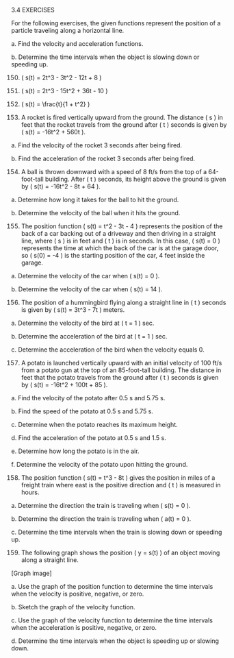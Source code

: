 3.4 EXERCISES

For the following exercises, the given functions represent the position of a particle traveling along a horizontal line.

a. Find the velocity and acceleration functions.

b. Determine the time intervals when the object is slowing down or speeding up.

150. \( s(t) = 2t^3 - 3t^2 - 12t + 8 \)

151. \( s(t) = 2t^3 - 15t^2 + 36t - 10 \)

152. \( s(t) = \frac{t}{1 + t^2} \)

153. A rocket is fired vertically upward from the ground. The distance \( s \) in feet that the rocket travels from the ground after \( t \) seconds is given by \( s(t) = -16t^2 + 560t \).

a. Find the velocity of the rocket 3 seconds after being fired.

b. Find the acceleration of the rocket 3 seconds after being fired.

154. A ball is thrown downward with a speed of 8 ft/s from the top of a 64-foot-tall building. After \( t \) seconds, its height above the ground is given by \( s(t) = -16t^2 - 8t + 64 \).

a. Determine how long it takes for the ball to hit the ground.

b. Determine the velocity of the ball when it hits the ground.

155. The position function \( s(t) = t^2 - 3t - 4 \) represents the position of the back of a car backing out of a driveway and then driving in a straight line, where \( s \) is in feet and \( t \) is in seconds. In this case, \( s(t) = 0 \) represents the time at which the back of the car is at the garage door, so \( s(0) = -4 \) is the starting position of the car, 4 feet inside the garage.

a. Determine the velocity of the car when \( s(t) = 0 \).

b. Determine the velocity of the car when \( s(t) = 14 \).

156. The position of a hummingbird flying along a straight line in \( t \) seconds is given by \( s(t) = 3t^3 - 7t \) meters.

a. Determine the velocity of the bird at \( t = 1 \) sec.

b. Determine the acceleration of the bird at \( t = 1 \) sec.

c. Determine the acceleration of the bird when the velocity equals 0.

157. A potato is launched vertically upward with an initial velocity of 100 ft/s from a potato gun at the top of an 85-foot-tall building. The distance in feet that the potato travels from the ground after \( t \) seconds is given by \( s(t) = -16t^2 + 100t + 85 \).

a. Find the velocity of the potato after 0.5 s and 5.75 s.

b. Find the speed of the potato at 0.5 s and 5.75 s.

c. Determine when the potato reaches its maximum height.

d. Find the acceleration of the potato at 0.5 s and 1.5 s.

e. Determine how long the potato is in the air.

f. Determine the velocity of the potato upon hitting the ground.

158. The position function \( s(t) = t^3 - 8t \) gives the position in miles of a freight train where east is the positive direction and \( t \) is measured in hours.

a. Determine the direction the train is traveling when \( s(t) = 0 \).

b. Determine the direction the train is traveling when \( a(t) = 0 \).

c. Determine the time intervals when the train is slowing down or speeding up.

159. The following graph shows the position \( y = s(t) \) of an object moving along a straight line.

[Graph image]

a. Use the graph of the position function to determine the time intervals when the velocity is positive, negative, or zero.

b. Sketch the graph of the velocity function.

c. Use the graph of the velocity function to determine the time intervals when the acceleration is positive, negative, or zero.

d. Determine the time intervals when the object is speeding up or slowing down.